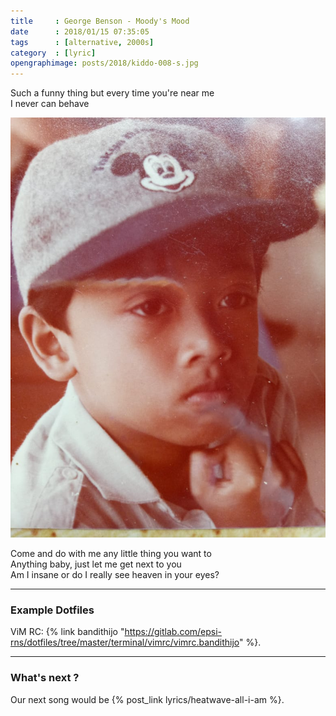```yaml
---
title     : George Benson - Moody's Mood
date      : 2018/01/15 07:35:05
tags      : [alternative, 2000s]
category  : [lyric]
opengraphimage: posts/2018/kiddo-008-s.jpg
---
```


Such a funny thing but every time you're near me  
I never can behave 
<!-- more -->

![A Thinking Kiddo](/posts/2018/kiddo-007.jpg)

Come and do with me any little thing you want to  
Anything baby, just let me get next to you  
Am I insane or do I really see heaven in your eyes?


-- -- --

### Example Dotfiles

ViM RC: {% link bandithijo "https://gitlab.com/epsi-rns/dotfiles/tree/master/terminal/vimrc/vimrc.bandithijo" %}.

-- -- --

### What's next ?

Our next song would be {% post_link lyrics/heatwave-all-i-am %}.


